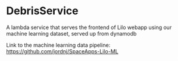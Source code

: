 # DebrisService

A lambda service that serves the frontend of Lilo webapp using our machine learning dataset, served up from dynamodb

Link to the machine learning data pipeline: https://github.com/jordnj/SpaceApps-Lilo-ML
